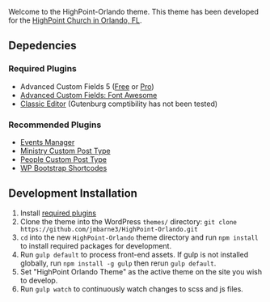 Welcome to the HighPoint-Orlando theme. This theme has been developed for the [HighPoint Church in Orlando, FL](http://highpointorlando.com).

## Depedencies

### Required Plugins

* Advanced Custom Fields 5 ([Free](https://wordpress.org/plugins/advanced-custom-fields/) or [Pro](https://www.advancedcustomfields.com/pro/))
* [Advanced Custom Fields: Font Awesome](https://wordpress.org/plugins/advanced-custom-fields-font-awesome/)
* [Classic Editor](https://wordpress.org/plugins/classic-editor/) (Gutenburg comptibility has not been tested)

### Recommended Plugins

* [Events Manager](https://wordpress.org/plugins/events-manager/)
* [Ministry Custom Post Type](https://github.com/jmbarne3/ministries-cpt-plugin)
* [People Custom Post Type](https://github.com/jmbarne3/people-cpt-plugin)
* [WP Bootstrap Shortcodes](https://github.com/jmbarne3/wp-bootstrap-shortcodes/)

## Development Installation

1. Install [required plugins](#required-plugins)
2. Clone the theme into the WordPress `themes/` directory: `git clone https://github.com/jmbarne3/HighPoint-Orlando.git`
3. `cd` into the new `HighPoint-Orlando` theme directory and run `npm install` to install required packages for development.
4. Run `gulp default` to process front-end assets. If gulp is not installed globally, run `npm install -g gulp` then rerun `gulp default`.
5. Set "HighPoint Orlando Theme" as the active theme on the site you wish to develop.
6. Run `gulp watch` to continuously watch changes to scss and js files.
